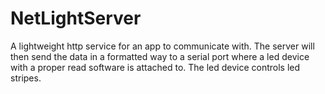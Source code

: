 NetLightServer
==============

A lightweight http service for an app to communicate with. The server will then send the data in a formatted way to a serial port where a led device with a proper read software is attached to. The led device controls led stripes. 

